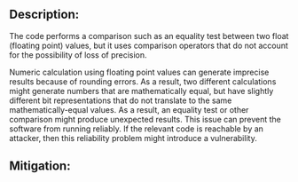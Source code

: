 ## Description:

The code performs a comparison such as an equality test between two float (floating point) values, but it uses comparison operators that do not account for the possibility of loss of precision.

Numeric calculation using floating point values can generate imprecise results because of rounding errors. As a result, two different calculations might generate numbers that are mathematically equal, but have slightly different bit representations that do not translate to the same mathematically-equal values. As a result, an equality test or other comparison might produce unexpected results. This issue can prevent the software from running reliably. If the relevant code is reachable by an attacker, then this reliability problem might introduce a vulnerability.

## Mitigation:
